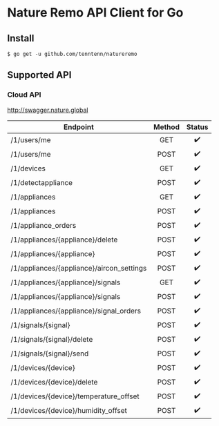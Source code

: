 # Nature Remo API Client for Go

## Install

```
$ go get -u github.com/tenntenn/natureremo
```

## Supported API

### Cloud API

http://swagger.nature.global

|                 Endpoint                | Method |     Status       |
|-----------------------------------------|:------:|:----------------:|
|/1/users/me                              | GET    |:heavy_check_mark:|
|/1/users/me                              | POST   |:heavy_check_mark:|
|/1/devices                               | GET    |:heavy_check_mark:|
|/1/detectappliance                       | POST   |:heavy_check_mark:|
|/1/appliances                            | GET    |:heavy_check_mark:|
|/1/appliances                            | POST   |:heavy_check_mark:|
|/1/appliance_orders                      | POST   |:heavy_check_mark:|
|/1/appliances/{appliance}/delete         | POST   |:heavy_check_mark:|
|/1/appliances/{appliance}                | POST   |:heavy_check_mark:|
|/1/appliances/{appliance}/aircon_settings| POST   |:heavy_check_mark:|
|/1/appliances/{appliance}/signals        | GET    |:heavy_check_mark:|
|/1/appliances/{appliance}/signals        | POST   |:heavy_check_mark:|
|/1/appliances/{appliance}/signal_orders  | POST   |:heavy_check_mark:|
|/1/signals/{signal}                      | POST   |:heavy_check_mark:|
|/1/signals/{signal}/delete               | POST   |:heavy_check_mark:|
|/1/signals/{signal}/send                 | POST   |:heavy_check_mark:|
|/1/devices/{device}                      | POST   |:heavy_check_mark:|
|/1/devices/{device}/delete               | POST   |:heavy_check_mark:|
|/1/devices/{device}/temperature_offset   | POST   |:heavy_check_mark:|
|/1/devices/{device}/humidity_offset      | POST   |:heavy_check_mark:|
